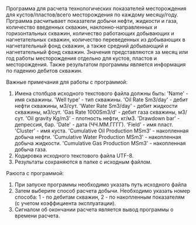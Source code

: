 Программа для расчета технологических показателей месторождения для кустов/пластов/всего месторождения по каждому месяцу/году. 
Прграмма расчитывает показатели добычи нефти, жидкости и газа, количество введенных скважин, наклонно-направленных и горизонтальных скважин, количество работающих добывающих и нагнетательных скважин, количество переведенных из добывающих в нагнетательный фонд скважин, а также средний добывающий и нагнетательный фонд скважин. Значения представляются за месяц или год работы месторождения отдельно для кустов, пластов и месторождения. Также результатом программы является информация по падению дебитов скважин.

Важные примечания для работы с программой:
1. Имена столбцов исходного текстового файла должны быть:
'Name' - имя скважины.
'Well type' - тип скважины.
'Oil Rate Sm3/day' - дебит нефти скважины, м3/сут.
'Water Rate Sm3/day' - дебит жидкости скважины, м3/сут.
'Gas Rate 1000Sm3/d'  - дебит газа скважины, м3/сут.
'Oil gravity Kg/m3' - плотность нефти, кг/м3.
'Drawdown bar' - депрессия, бар.
'Date' - дата (ЧЧ.ММ.ГГГГ).
'Field' - имя пласт.
'Cluster' - имя куста.
'Cumulative Oil Production MSm3' - накопленная добыча нефти.
'Cumulative Water Production MSm3' - накопленная добыча жидкости.
'Cumulative Gas Production MSm3' - накопленная добыча газа.
2. Кодировка исходного текстового файла UTF-8.
3. Результаты сохраняются в папке с исходным файлом.

Раюота с программой:
1. При запуске программы необходимо указать путь исходного файла
2. Затем выберите способ расчета добычи. Необходимо указать номер способа: 
  1 - по дебитам скважин, 2 - по накопленным показателям (с учетом коэффициента эксплуатации).
3. Сигналом об окончании расчета является вывод программы о времени расчета.
